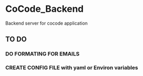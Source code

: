 # CoCode_Backend
Backend server for cocode application 

## TO DO
### DO FORMATING FOR EMAILS 
### CREATE CONFIG FILE with yaml or Environ variables
